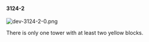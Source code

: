 #### 3124-2
![dev-3124-2-0.png](https://github.com/lil-lab/nlvr/raw/master/nlvr/dev/images/5/dev-3124-2-0.png "dev-3124-2-0.png")

There is only one tower with at least two yellow blocks.